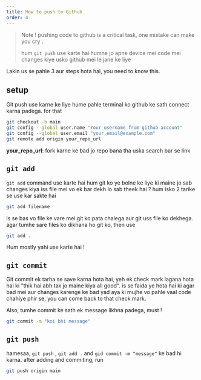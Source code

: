 ```yaml
---
title: How to push to Github
order: 4
---
```


> Note ! pushing code to github is a critical task, one mistake can make you cry .
>
> hum `git push` use karte hai humne jo apne device mei code mei changes kiye usko github mei le jane ke liye

Lakin us se pahle 3 aur steps hota hai, you need to know this.

## setup
Git push use karne ke liye hume pahle terminal ko github ke sath connect karna padega. for that

```bash
git checkout -b main
git config --global user.name "Your username from github account"
git config --global user.email "your.email@example.com"
git remote add origin your_repo_url
```
**your_repo_url**: fork karne ke bad jo repo bana tha uska search bar se link

## `git add`
`git add` command use karte hai hum git ko ye bolne ke liye ki maine jo sab changes kiya iss file mei vo ek bar dekh lo sab theek hai ?
hum isko 2 tarike se use kar sakte hai

```bash
git add filename
```

is se bas vo file ke vare mei git ko pata chalega aur git uss file ko dekhega. agar tumhe sare files ko dikhana ho git ko, then use

```bash
git add .
```

Hum mostly yahi use karte hai !

## `git commit`
Git commit ek tarha se save karna hota hai, yeh ek check mark lagana hota hai ki "thik hai abh tak jo maine kiya all good". is se faida ye hota hai ki agar bad mei aur changes karenge ke bad yad aya ki mujhe vo pahle vaal code chahiye phir se, you can come back to that check mark.

Also, tumhe commit ke sath ek message likhna padega, must !
```bash
git commit -m "koi bhi message"
```

## `git push`
hamesaa, `git push` , `git add .` and `gid commit -m "message"` ke bad hi karna. after adding and commiting, run
```bash
git push origin main
```
